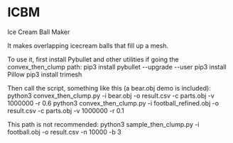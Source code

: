 # ICBM
Ice Cream Ball Maker

It makes overlapping icecream balls that fill up a mesh.

To use it, first install Pybullet and other utilities if going the convex_then_clump path:
pip3 install pybullet --upgrade --user
pip3 install Pillow
pip3 install trimesh

Then call the script, something like this (a bear.obj demo is included):
python3 convex_then_clump.py -i bear.obj -o result.csv -c parts.obj -v 1000000 -r 0.6
python3 convex_then_clump.py -i football_refined.obj -o result.csv -c parts.obj -v 1000000 -r 0.1

This path is not recommended:
python3 sample_then_clump.py -i football.obj -o result.csv -n 10000 -b 3

